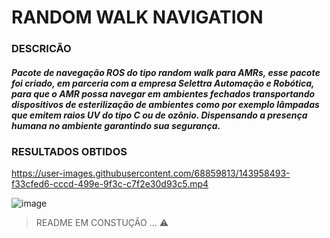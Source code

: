 # RANDOM WALK NAVIGATION

### DESCRICÃO
##### Pacote de navegação ROS do tipo random walk para AMRs, esse pacote foi criado, em parceria com a empresa Selettra Automação e Robótica, para que o AMR possa navegar em ambientes fechados transportando dispositivos de esterilização de ambientes como por exemplo lâmpadas que emitem raios UV do tipo C ou de ozônio. Dispensando a presença humana no ambiente garantindo sua segurança.






### RESULTADOS OBTIDOS


https://user-images.githubusercontent.com/68859813/143958493-f33cfed6-cccd-499e-9f3c-c7f2e30d93c5.mp4




![image](https://user-images.githubusercontent.com/68859813/143956850-c8667eb6-aff8-41f6-92f2-a0227ef21bd6.png)





> README EM CONSTUÇÃO ... ⚠️
